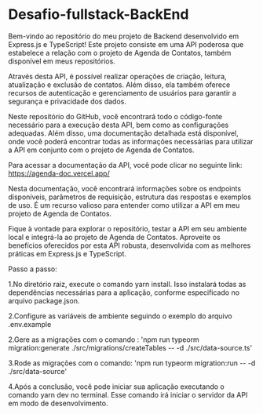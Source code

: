 # Desafio-fullstack-BackEnd

Bem-vindo ao repositório do meu projeto de Backend desenvolvido em Express.js e TypeScript! Este projeto consiste em uma API poderosa que estabelece a relação com o projeto de Agenda de Contatos, também disponível em meus repositórios.

Através desta API, é possível realizar operações de criação, leitura, atualização e exclusão de contatos. Além disso, ela também oferece recursos de autenticação e gerenciamento de usuários para garantir a segurança e privacidade dos dados.

Neste repositório do GitHub, você encontrará todo o código-fonte necessário para a execução desta API, bem como as configurações adequadas. Além disso, uma documentação detalhada está disponível, onde você poderá encontrar todas as informações necessárias para utilizar a API em conjunto com o projeto de Agenda de Contatos.

Para acessar a documentação da API, você pode clicar no seguinte link: https://agenda-doc.vercel.app/

Nesta documentação, você encontrará informações sobre os endpoints disponíveis, parâmetros de requisição, estrutura das respostas e exemplos de uso. É um recurso valioso para entender como utilizar a API em meu projeto de Agenda de Contatos.

Fique à vontade para explorar o repositório, testar a API em seu ambiente local e integrá-la ao projeto de Agenda de Contatos. Aproveite os benefícios oferecidos por esta API robusta, desenvolvida com as melhores práticas em Express.js e TypeScript.

Passo a passo:

1.No diretório raiz, execute o comando yarn install. Isso instalará todas as dependências necessárias para a aplicação, conforme especificado no arquivo package.json.

2.Configure as variáveis de ambiente seguindo o exemplo do arquivo .env.example

2.Gere as a migrações com o comando : 'npm run typeorm migration:generate ./src/migrations/createTables -- -d ./src/data-source.ts'

3.Rode as migrações com o comando: 'npm run typeorm migration:run -- -d ./src/data-source'

4.Após a conclusão, você pode iniciar sua aplicação executando o comando yarn dev no terminal. Esse comando irá iniciar o servidor da API em modo de desenvolvimento.
